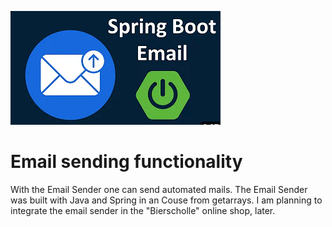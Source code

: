 ![Screenshot Thumbnail Email Sender](get_arrays_email_sender.png)

# Email sending functionality

With the Email Sender one can send automated mails. The Email Sender was built with Java and Spring in an Couse from getarrays. I am planning to integrate the email sender in the "Bierscholle" online shop, later. 
